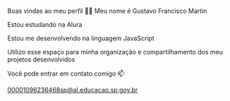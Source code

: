 Boas vindas ao meu perfil 💙💙
Meu nome é Gustavo Francisco Martin 

Estou estudando na Alura

Estou me desenvolvendo na linguagem JavaScript

Utilizo esse espaço para minha organização e compartilhamento dos meu projetos desenvolvidos

Você pode entrar em contato comigo 📫

00001096236468sp@al.educacao.sp.gov.br
